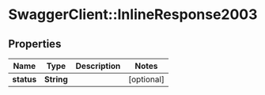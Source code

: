 # SwaggerClient::InlineResponse2003

## Properties
Name | Type | Description | Notes
------------ | ------------- | ------------- | -------------
**status** | **String** |  | [optional] 


